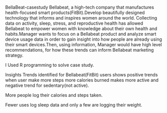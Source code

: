 BellaBeat-casestudy
Bellabeat, a high-tech company that manufactures health-focused smart products(FitBit).Develop beautifully designed technology that informs and inspires women around the world. Collecting data on activity, sleep, stress, and reproductive health has allowed Bellabeat to empower women with knowledge about their own health and habits.Manager wants to focus on a Bellabeat product and analyze smart device usage data in order to gain insight into how people are already using their smart devices.Then, using information, Manager would have high level recommendations, for how these trends can inform Bellabeat marketing strategy.

I Used R programming to solve case study.

Insights
Trends identified for Bellabeat(FitBit) users shows positive trends when user make more steps more calories burned makes more active and negative trend for sedentary(not active).

More people log their calories and steps taken.

Fewer uses log sleep data and only a few are logging their weight.
